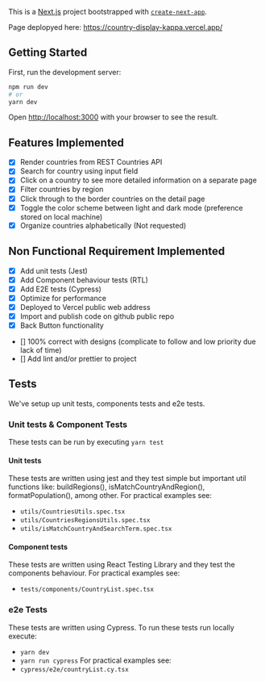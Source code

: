 This is a [Next.js](https://nextjs.org/) project bootstrapped with [`create-next-app`](https://github.com/vercel/next.js/tree/canary/packages/create-next-app).

Page deplopyed here: https://country-display-kappa.vercel.app/

## Getting Started

First, run the development server:

```bash
npm run dev
# or
yarn dev
```

Open [http://localhost:3000](http://localhost:3000) with your browser to see the result.

## Features Implemented
- [x] Render countries from REST Countries API
- [x] Search for country using input field
- [x] Click on a country to see more detailed information on a separate page
- [x] Filter countries by region
- [x] Click through to the border countries on the detail page
- [x] Toggle the color scheme between light and dark mode (preference stored on local machine)
- [x] Organize countries alphabetically (Not requested)

## Non Functional Requirement Implemented
- [x] Add unit tests (Jest)
- [x] Add Component behaviour tests (RTL)
- [x] Add E2E tests (Cypress)
- [x] Optimize for performance
- [x] Deployed to Vercel public web address
- [x] Import and publish code on github public repo
- [x] Back Button functionality
- [] 100% correct with designs (complicate to follow and low priority due lack of time)
- [] Add lint and/or prettier to project


## Tests

We've setup up unit tests, components tests and e2e tests.

### Unit tests & Component Tests

These tests can be run by executing `yarn test`

#### Unit tests 
These tests are written using jest and they test simple but important util functions like: buildRegions(), isMatchCountryAndRegion(), formatPopulation(), among other. 
For practical examples see: 
- `utils/CountriesUtils.spec.tsx`
- `utils/CountriesRegionsUtils.spec.tsx`
- `utils/isMatchCountryAndSearchTerm.spec.tsx`

#### Component tests
These tests are written using React Testing Library and they test the components behaviour.
For practical examples see:
- `tests/components/CountryList.spec.tsx`

### e2e Tests

These tests are written using Cypress. To run these tests run locally execute:
- `yarn dev`
- `yarn run cypress`
For practical examples see:
- `cypress/e2e/countryList.cy.tsx`

